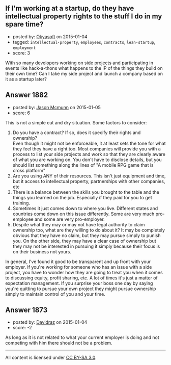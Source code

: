 ## If I'm working at a startup, do they have intellectual property rights to the stuff I do in my spare time?

- posted by: [Okyasoft](https://stackexchange.com/users/294248/okyasoft) on 2015-01-04
- tagged: `intellectual-property`, `employees`, `contracts`, `lean-startup`, `employment`
- score: 3

With so many developers working on side projects and participating in events like hack-a-thons what happens to the IP of the things they build on their own time? Can I take my side project and launch a company based on it as a startup later?


## Answer 1882

- posted by: [Jason Mcmunn](https://stackexchange.com/users/5429346/jason-mcmunn) on 2015-01-05
- score: 6

This is not a simple cut and dry situation.   Some factors to consider:

 1. Do you have a contract? If so, does it specify their rights and ownership?  
    Even though it might not be enforceable, it at least sets the tone for what
    they feel they have a right too.  Most companies will provide you with a process
    to list your side projects and work so that they are clearly aware of what you are
    working on.  You don't have to disclose details, but you should list something 
    along the lines of "A mobile RPG game that is cross platform"
 2. Are you using ANY of their resources.  This isn't just equipment and time, but it
    access to intellectual property, partnerships with other companies, etc
 3. There is a balance between the skills you brought to the table and the things you
    learned on the job.  Especially if they paid for you to get training. 
 4. Sometimes it just comes down to where you live.  Different states and countries 
    come down on this issue differently.  Some are very much pro-employee and some are
    very pro-employer. 
 5. Despite what they may or may not have legal authority to claim ownership too, what 
    are they willing to do about it? It may be completely obvious that they have no 
    claim, but they may pursue simply to punish you.  On the other side, they may have
    a clear case of ownership but they may not be interested in pursuing it simply because
    their focus is on their business not yours.

In general, I've found it good to be transparent and up front with your employer.  If you're working for someone who has an issue with a side project, you have to wonder how they are going to treat you when it comes to discussing equity, profit sharing, etc.
A lot of times it's just a matter of expectation management.  If you surprise your boss one day by saying you're quitting to pursue your own project they might pursue ownership simply to maintain control of you and your time.





## Answer 1873

- posted by: [Davidraz](https://stackexchange.com/users/4447731/davidraz) on 2015-01-04
- score: -2

As long as it is not related to what your current employer is doing and not competing with him there should not be a problem.



---

All content is licensed under [CC BY-SA 3.0](https://creativecommons.org/licenses/by-sa/3.0/).
